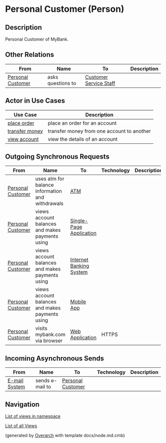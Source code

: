 
# Personal Customer (Person)
## Description
Personal Customer of MyBank.

## Other Relations
| From | Name | To | Description |
|---|---|---|---|
| [Personal Customer](../mybank/personal-customer.md) | asks questions to | [Customer Service Staff](../mybank/customer-channels/customer-service-staff.md) |  |
## Actor in Use Cases
| Use Case | Description |
|---|---|
| [place order](../mybank/digital-banking/internet-banking-system/place-order.md)| place an order for an account |
| [transfer money](../mybank/digital-banking/internet-banking-system/transfer-money.md)| transfer money from one account to another |
| [view account](../mybank/digital-banking/internet-banking-system/view-account.md)| view the details of an account |
## Outgoing Synchronous Requests 
| From | Name | To | Technology | Description |
|---|---|---|---|---|
| [Personal Customer](../mybank/personal-customer.md) | uses atm for balance information and withdrawals | [ATM](../mybank/customer-channels/atm.md) |  |  |
| [Personal Customer](../mybank/personal-customer.md) | views account balances and makes payments using | [Single-Page Application](../mybank/digital-banking/internet-banking-system/single-page-app.md) |  |  |
| [Personal Customer](../mybank/personal-customer.md) | views account balances and makes payments using | [Internet Banking System](../mybank/digital-banking/internet-banking-system/internet-banking-system.md) |  |  |
| [Personal Customer](../mybank/personal-customer.md) | views account balances and makes payments using | [Mobile App](../mybank/digital-banking/internet-banking-system/mobile-app.md) |  |  |
| [Personal Customer](../mybank/personal-customer.md) | visits mybank.com via browser | [Web Application](../mybank/digital-banking/internet-banking-system/web-app.md) | HTTPS |  |
## Incoming Asynchronous Sends
| From | Name | To | Technology | Description |
|---|---|---|---|---|
| [E-mail System](../mybank/email-system.md) | sends e-mail to | [Personal Customer](../mybank/personal-customer.md) |  |  |


## Navigation
[List of views in namespace](./views-in-namespace.md)

[List of all Views](../views.md)


(generated by [Overarch](https://github.com/soulspace-org/overarch) with template docs/node.md.cmb)
